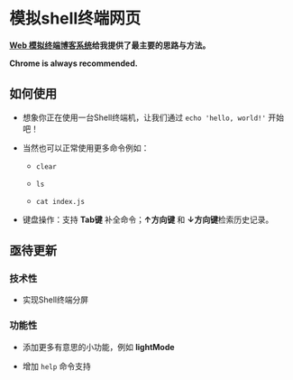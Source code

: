# 模拟shell终端网页

**[Web 模拟终端博客系统](https://github.com/airingursb/terminal)给我提供了最主要的思路与方法。**

**Chrome is always recommended.**

## 如何使用

+ 想象你正在使用一台Shell终端机，让我们通过 `echo 'hello, world!'` 开始吧！

+ 当然也可以正常使用更多命令例如：

  + `clear`

  + `ls`

  + `cat index.js`

+ 键盘操作：支持 **Tab键** 补全命令；**&uarr;方向键** 和 **&darr;方向键**检索历史记录。

## 亟待更新

### 技术性

+ 实现Shell终端分屏

### 功能性

+ 添加更多有意思的小功能，例如 **lightMode**

+ 增加 `help` 命令支持
